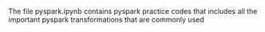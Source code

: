 The file pyspark.ipynb contains pyspark practice codes that includes all the important pyspark transformations that are commonly used
